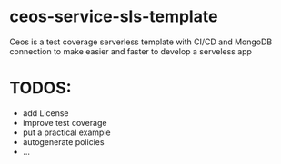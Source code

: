 # ceos-service-sls-template
Ceos is a test coverage serverless template with CI/CD and MongoDB connection to make easier and faster to develop a serveless app

# TODOS:
- add License
- improve test coverage
- put a practical example
- autogenerate policies
- ...
